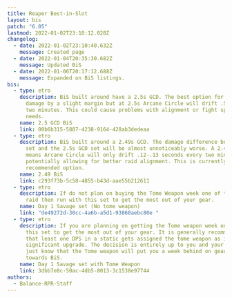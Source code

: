 ```yaml
---
title: Reaper Best-in-Slot
layout: bis
patch: "6.05"
lastmod: 2022-01-02T23:10:12.028Z
changelog:
  - date: 2022-01-02T23:10:40.632Z
    message: Created page
  - date: 2022-01-04T20:35:30.682Z
    message: Updated BiS
  - date: 2022-01-06T20:17:12.688Z
    message: Expanded on BiS listings.
bis:
  - type: etro
    description: BiS built around have a 2.5s GCD. The best option for our personal
      damage by a slight margin but at 2.5s Arcane Circle will drift .5s every
      two minutes. This could cause problems with alignment or fight specific
      needs.
    name: 2.5 GCD BiS
    link: 00b6b315-5807-4238-9164-428ab3dedeaa
  - type: etro
    description: BiS built around a 2.49s GCD. The damage difference between this
      set and the 2.5s GCD set will be almost unnoticeably worse. A 2.49s GCD
      means Arcane Circle will only drift .12-.13 seconds every two minutes
      potentially allowing for better raid alignment. This is currently our
      recommended option.
    name: 2.49 BiS
    link: c293f73b-5c58-4855-b43d-aae55b212611
  - type: etro
    description: If do not plan on buying the Tome Weapon week one of the Savage
      raid then run with this set to get the most out of your gear.
    name: Day 1 Savage set (No tome weapon)
    link: "de49272d-30cc-4a6b-a5d1-93860aebc80e "
  - type: etro
    description: If you are planning on getting the Tome weapon week one then use
      this set to get the most out of your gear. It is generally recommended
      that least one DPS in a static gets assigned the tome weapon as it is a
      significant upgrade. The decision is entirely up to you and your static,
      just know that the Tome weapon will put you a week behind on gearing
      towards BiS.
    name: Day 1 Savage set with Tome Weapon
    link: 3dbb7e8c-50ac-4db5-8013-3c1538e97744
authors:
  - Balance-RPR-Staff
---
```

